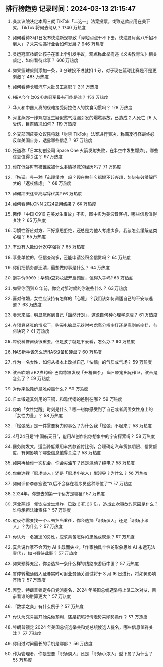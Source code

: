 
## 排行榜趋势 记录时间：2024-03-13 21:15:47
  
  1. 美众议院决定本周三就 TikTok「二选一」法案投票，或致这款应用在美下架，TikTok 将何去何从？ 1240 万热度
    
  2. 如何看待3月1日发布快递新规导致「驿站网点干不下去，快递员月薪八千招不到人」？未来快递行业会如何发展？ 946 万热度
    
  3. 奥运冠军杨威让孩子在家上学引发争议，观点称此举有违《义务教育法》相关规定，如何看待此事？ 606 万热度
    
  4. 如果篮球规则添加一条，3 分球投不进就扣 1 分，对于现在篮球比赛是不是更刺激？ 483 万热度
    
  5. 如何看待长城汽车大批员工离职？ 291 万热度
    
  6. NBA今年(2024)总冠军最有可能是谁？ 153 万热度
    
  7. 华人和中国人真的很难接受阿拉伯人的饮食习惯吗？ 128 万热度
    
  8. 河北燕郊一炸鸡店发生疑似燃气泄漏引发的爆燃事故，已造成 2 人死亡 26 人受伤，目前情况如何？ 119 万热度
    
  9. 外交部回应美众议院将就「封禁 TikTok」法案进行表决，称霸凌行径最终必反噬美国自身，透露哪些信息？ 97 万热度
    
  10. 报道称「日本初创公司 Space One 火箭发射失败，在半空中发生爆炸」，哪些信息值得关注？ 97 万热度
    
  11. 你在低谷时有被谁或被什么事情拯救的经历吗？ 71 万热度
    
  12. 「拖延」是一种「心理缓冲」吗？现在做什么都提不起兴趣，如何有效缓解巨大的「返校焦虑」？ 68 万热度
    
  13. 如何把天还未亮写得优美? 66 万热度
    
  14. 如何看待IJCNN 2024录用结果？ 66 万热度
    
  15. 网传「中国 C919 在美发生事故」不实，图中实为美波音客机，哪些信息值得关注？ 65 万热度
    
  16. 习惯性答应对方、不好意思拒绝，还总是为他人考虑太多，我该怎么缓解这类心理？ 65 万热度
    
  17. 有没有人能设计20字强将？ 65 万热度
    
  18. 事业单位的，征信查询多，还能申请公积金信贷吗？ 64 万热度
    
  19. 你们把债务都还清，最想做的事是什么？ 64 万热度
    
  20. 到手价3999！华硕a豆彩妆版开启预售，值得入手吗? 63 万热度
    
  21. 如果你回到 6 年前，你会对那时候的你说些什么？ 63 万热度
    
  22. 面对催婚，女性应该持有怎样的「心境」？我们该如何调适自己的不安与逃避？ 63 万热度
    
  23. 春天来临，明显觉察到自己「豁然开朗」，这源自何种心理学原理？ 61 万热度
    
  24. 在预算紧张的情况下，购买电脑显示器时考虑高分辨率好还是高刷新率好，有何诀窍？ 61 万热度
    
  25. 常说科普阅读很重要，但是孩子就是不爱看，怎么办？ 60 万热度
    
  26. NAS新手该怎么选NAS设备和硬盘？ 60 万热度
    
  27. 作为一名女性，如何从根本上改掉自己「怯懦」的气质或气场？ 59 万热度
    
  28. 波音吹哨人62岁约翰· 巴内特被发现「开枪自杀」 当日原定出庭作证，波音是怎么了？ 59 万热度
    
  29. 对你来说跑步最难的是什么？ 59 万热度
    
  30. 日本锻造真剑用的玉钢，和现代钢的差别在哪？ 59 万热度
    
  31. 你的「女性觉醒」时刻是什么？哪一刻你感受到了自己或者周围女性身上的「女性力量」？ 58 万热度
    
  32. 「松弛感」是一件需要努力的事么？为什么我「松弛」不起来？ 58 万热度
    
  33. 4月24日是“中国航天日”，能用AI创作出你想象中的宇宙探索吗？ 58 万热度
    
  34. 国务院发文，适当降低乘用车贷款首付比例，合理确定汽车贷款期限、信贷额度，有何影响？哪些信息值得关注？ 58 万热度
    
  35. 如果再给你一次机会，你会买油车？还是混动？纯电？ 58 万热度
    
  36. 你会选择「职场淡人」还是「职场小浓人」型领导？为什么？ 58 万热度
    
  37. 如何评价李彦宏说“以后不会存在程序员这种职位了”? 57 万热度
    
  38. 2024年，你想去的第一个远方是哪里? 57 万热度
    
  39. 河北燕郊一餐饮店发生爆炸，已致 2 死 26 伤 ，造成此次事故的原因是什么？谁将承担法律责任？ 57 万热度
    
  40. 假设你需要找一个人去担当重任，你会选择「职场淡人」还是「职场小浓人」？为什么？ 57 万热度
    
  41. 你认为一名通透的男性，应该具备怎样的思维或观念？ 57 万热度
    
  42. 莫言说作家不会因为 AI 出现而失业，「作家独具个性的形象思维 AI 永远无法替代」，如何看待此事？ 57 万热度
    
  43. 如果预算充足，你会选择一条什么样的线路来游历中国？ 57 万热度
    
  44. 暂停转融通借入证券实时可用业务通关测试将于 3 月 16 日进行，将如何影响市场？ 57 万热度
    
  45. 拜登、特朗普锁定各自党派提名，2024 年美国总统选举将上演二次对决，目前看谁的胜算更大？ 57 万热度
    
  46. 「数学之美」有什么例子？ 57 万热度
    
  47. 你认为交易最开始先做预判，还是按照行情走势来顺势操作？ 57 万热度
    
  48. 特朗普锁定 2024 年美国总统选举共和党总统候选人提名，哪些信息值得关注？ 57 万热度
    
  49. 你用过时间最长的手机是哪部？ 56 万热度
    
  50. 作为管理者，你是想要「职场淡人」还是「职场小浓人」型下属？为什么？ 56 万热度
    